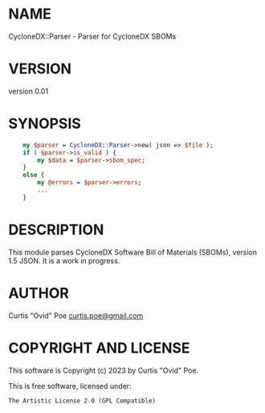 # NAME

CycloneDX::Parser - Parser for CycloneDX SBOMs

# VERSION

version 0.01

# SYNOPSIS

```perl
    my $parser = CycloneDX::Parser->new( json => $file );
    if ( $parser->is_valid ) {
        my $data = $parser->sbom_spec;
    }
    else {
        my @errors = $parser->errors;
        ...
    }
```

# DESCRIPTION

This module parses CycloneDX Software Bill of Materials (SBOMs), version 1.5
JSON. It is a work in progress.

# AUTHOR

Curtis "Ovid" Poe <curtis.poe@gmail.com>

# COPYRIGHT AND LICENSE

This software is Copyright (c) 2023 by Curtis "Ovid" Poe.

This is free software, licensed under:

```
The Artistic License 2.0 (GPL Compatible)
```

